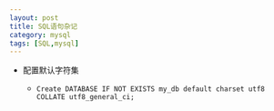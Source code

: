 ```yaml
---
layout: post
title: SQL语句杂记
category: mysql 
tags: [SQL,mysql]
---
```

- 配置默认字符集

    - `Create DATABASE IF NOT EXISTS my_db default charset utf8 COLLATE utf8_general_ci;` 
